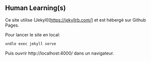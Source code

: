 ## Human Learning(s)

Ce site utilise (Jekyll)[https://jekyllrb.com/] et est hébergé sur Github Pages.

Pour lancer le site en local:

```bash
undle exec jekyll serve
```

Puis ouvrir http://localhost:4000/ dans un navigateur.

